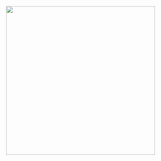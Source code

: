 <p align="center">
    <img height="400px" src="http://patasalegres.ga/img/logo.png" align="center">
</p>
